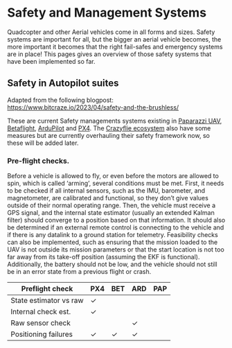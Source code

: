 # Safety and Management Systems

Quadcopter and other Aerial vehicles come in all forms and sizes.
Safety systems are important for all, but the bigger an aerial vehicle becomes, the more important it becomes that the right fail-safes and emergency systems are in place!
This pages gives an overview of those safety systems that have been implemented so far.

## Safety in Autopilot suites
Adapted from the following blogpost: https://www.bitcraze.io/2023/04/safety-and-the-brushless/

These are current Safety managements systems existing in [Paparazzi UAV](https://wiki.paparazziuav.org/wiki/Main_Page), [Betaflight](https://betaflight.com/), [ArduPilot](https://ardupilot.org/) and [PX4](https://px4.io/).
The [Crazyflie ecosystem](https://www.bitcraze.io/) also have some measures but are currently overhauling their safety framework now, so these will be added later.

### Pre-flight checks.

Before a vehicle is allowed to fly, or even before the motors are allowed to spin, which is called ‘arming’, several conditions must be met.
First, it needs to be checked if all internal sensors, such as the IMU, barometer, and magnetometer, are calibrated and functional, so they don’t give values outside of their normal operating range.
Then, the vehicle must receive a GPS signal, and the internal state estimator (usually an extended Kalman filter) should converge to a position based on that information.
It should also be determined if an external remote control is connecting to the vehicle and if there is any datalink to a ground station for telemetry.
Feasibility checks can also be implemented, such as ensuring that the mission loaded to the UAV is not outside its mission parameters or that the start location is not too far away from its take-off position (assuming the EKF is functional).
Additionally, the battery should not be low, and the vehicle should not still be in an error state from a previous flight or crash.

|Preflight check       | PX4 | BET | ARD | PAP |
|----------------------| --- | --- | --- | --- |
|State estimator vs raw| ✓   |     |     |     |
| Internal check est.  | ✓   |     |     |     |
| Raw sensor check     |     |     | ✓   |     |
|  Positioning failures| ✓   |✓   | ✓   |     |


